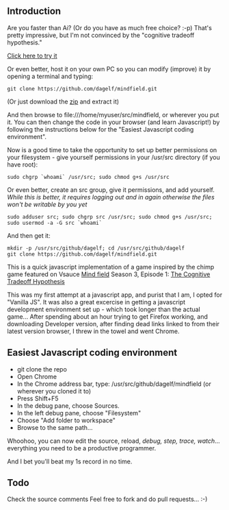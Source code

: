 ## Introduction
Are you faster than Ai? (Or do you have as much free choice? :-p) That's pretty impressive, but I'm not convinced by the "cognitive tradeoff hypothesis."

[Click here to try it](http://mindfield.surge.sh/) 

Or even better, host it on your own PC so you can modify (improve) it by opening a terminal and typing:

    git clone https://github.com/dagelf/mindfield.git 
  
(Or just download the [zip](https://github.com/dagelf/mindfield/archive/master.zip) and extract it)
    
And then browse to file:///home/myuser/src/mindfield, or wherever you put it. You can then change the code in your browser (and learn Javascript!) by following the instructions below for the "Easiest Javascript coding environment".

Now is a good time to take the opportunity to set up better permissions on your filesystem - give yourself permissions in your /usr/src directory (if you have root):
    
    sudo chgrp `whoami` /usr/src; sudo chmod g+s /usr/src 
    
Or even better, create an src group, give it permissions, and add yourself. *While this is better, it requires logging out and in again otherwise the files won't be writable by you yet*
    
    sudo adduser src; sudo chgrp src /usr/src; sudo chmod g+s /usr/src; sudo usermod -a -G src `whoami`

And then get it:

    mkdir -p /usr/src/github/dagelf; cd /usr/src/github/dagelf    
    git clone https://github.com/dagelf/mindfield.git 

This is a quick javascript implementation of a game inspired by the chimp game featured on Vsauce [Mind field](https://www.youtube.com/playlist?list=PLZRRxQcaEjA4qyEuYfAMCazlL0vQDkIj2) Season 3, Episode 1: [The Cognitive Tradeoff Hypothesis](https://www.youtube.com/watch?v=ktkjUjcZid0) 

This was my first attempt at a javascript app, and purist that I am, I opted for "Vanilla JS". It was also a great excercise in getting a javascript development environment set up - which took longer than the actual game... After spending about an hour trying to get Firefox working, and downloading Developer version, after finding dead links linked to from their latest version browser, I threw in the towel and went Chrome. 

## Easiest Javascript coding environment
* git clone the repo
* Open Chrome
* In the Chrome address bar, type: /usr/src/github/dagelf/mindfield (or wherever you cloned it to)
* Press Shift+F5
* In the debug pane, choose Sources.
* In the left debug pane, choose "Filesystem"
* Choose "Add folder to workspace"
* Browse to the same path...

Whoohoo, you can now edit the source, reload, *debug, step, trace, watch*... everything you need to be a productive programmer. 

And I bet you'll beat my 1s record in no time. 

## Todo
Check the source comments
Feel free to fork and do pull requests... :-) 
